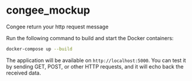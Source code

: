 # congee_mockup
Congee return your http request message

Run the following command to build and start the Docker containers:

   ```bash
   docker-compose up --build
   ```

   The application will be available on `http://localhost:5000`. You can test it by sending GET, POST, or other HTTP requests, and it will echo back the received data.
